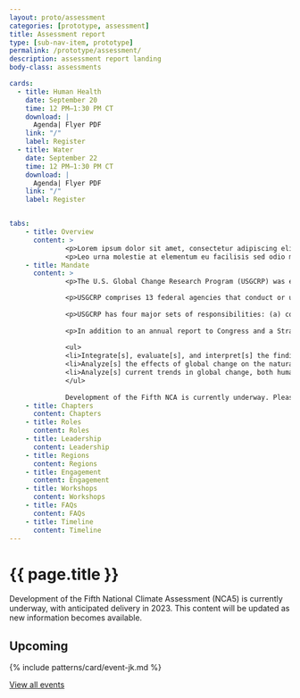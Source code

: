 ```yaml
---
layout: proto/assessment
categories: [prototype, assessment]
title: Assessment report
type: [sub-nav-item, prototype]
permalink: /prototype/assessment/
description: assessment report landing
body-class: assessments

cards:
  - title: Human Health
    date: September 20 
    time: 12 PM–1:30 PM CT
    download: |
      Agenda| Flyer PDF
    link: "/"
    label: Register
  - title: Water
    date: September 22 
    time: 12 PM–1:30 PM CT
    download: |
      Agenda| Flyer PDF
    link: "/"
    label: Register


tabs:
    - title: Overview
      content: >
              <p>Lorem ipsum dolor sit amet, consectetur adipiscing elit, sed do eiusmod tempor incididunt ut labore et dolore magna aliqua. In vitae turpis massa sed. Et odio pellentesque diam volutpat commodo sed egestas egestas fringilla. Amet cursus sit amet dictum sit amet justo donec. Porta lorem mollis aliquam ut porttitor. Netus et malesuada fames ac turpis egestas sed tempus urna. Viverra tellus in hac habitasse. Elementum curabitur vitae nunc sed velit dignissim. Cum sociis natoque penatibus et. Netus et malesuada fames ac turpis egestas maecenas pharetra convallis.</p>
              <p>Leo urna molestie at elementum eu facilisis sed odio morbi. Consequat id porta nibh venenatis cras sed felis. Lorem sed risus ultricies tristique nulla aliquet enim tortor. Eget velit aliquet sagittis id consectetur purus ut faucibus. Cursus mattis molestie a iaculis at. Morbi tristique senectus et netus et malesuada. Elementum eu facilisis sed odio morbi. Ut placerat orci nulla pellentesque dignissim enim sit amet. Tristique senectus et netus et. Et ligula ullamcorper malesuada proin libero. Lacus vestibulum sed arcu non odio euismod lacinia at.</p>
    - title: Mandate
      content: >
              <p>The U.S. Global Change Research Program (USGCRP) was established by Presidential initiative in 1989 and mandated by Congress in the Global Change Research Act (GCRA) of 1990. Its mandate is to develop and coordinate “a comprehensive and integrated United States research program which will assist the Nation and the world to understand, assess, predict, and respond to human-induced and natural processes of global change.”</p>

              <p>USGCRP comprises 13 federal agencies that conduct or use research on global change and its impacts on society. It functions under the direction of the Subcommittee on Global Change Research of the National Science and Technology Council’s Committee on Environment.</p>
        
              <p>USGCRP has four major sets of responsibilities: (a) coordinating global change research across the Federal Government, (b) developing and distributing mandated products, (c) helping to inform decisions, and (d) facilitating international research coordination.</p>  
        
              <p>In addition to an annual report to Congress and a Strategic Plan, the GCRA mandates that USGCRP prepare and submit to the President and the Congress a quadrennial assessment, referred to as the National Climate Assessment (NCA), which:</p>
        
              <ul>
              <li>Integrate[s], evaluate[s], and interpret[s] the findings of the Program and discuss[es] the scientific    uncertainties associated with such findings</li>
              <li>Analyze[s] the effects of global change on the natural environment, agriculture, energy production and use, land and water resources, transportation, human health and welfare, human social systems, and biological diversity</li>
              <li>Analyze[s] current trends in global change, both human-induced and natural, and project[s] major trends for the subsequent 25 to 100 years</li>
              </ul>
        
              Development of the Fifth NCA is currently underway. Please visit this page for periodic updates on its progress.
    - title: Chapters
      content: Chapters
    - title: Roles
      content: Roles
    - title: Leadership
      content: Leadership
    - title: Regions
      content: Regions
    - title: Engagement
      content: Engagement
    - title: Workshops
      content: Workshops
    - title: FAQs
      content: FAQs
    - title: Timeline
      content: Timeline
---
```

# {{ page.title }}

 <div class="usa-alert usa-alert--info">
    <div class="usa-alert__body">
      <p class="usa-alert__text">
        Development of the Fifth National Climate Assessment (NCA5) is currently underway, with anticipated delivery in 2023. This content will be updated as new information becomes available.
      </p>
    </div>
  </div>


## Upcoming
{% include patterns/card/event-jk.md %}

<a href="/">View all events <i class="fa-solid fa-arrow-right-long"></i></a>